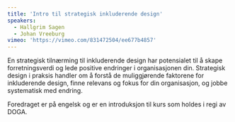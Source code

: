 ```yaml
---
title: 'Intro til strategisk inkluderende design'
speakers:
  - Hallgrim Sagen
  - Johan Vreeburg
vimeo: 'https://vimeo.com/831472504/ee677b4857'
---
```


En strategisk tilnærming til inkluderende design har potensialet til å skape forretningsverdi og lede positive endringer i organisasjonen din. Strategisk design i praksis handler om å forstå de muliggjørende faktorene for inkluderende design, finne relevans og fokus for din organisasjon, og jobbe systematisk med endring.

Foredraget er på engelsk og er en introduksjon til kurs som holdes i regi av DOGA.